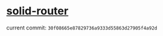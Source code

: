 # [solid-router](https://github.com/solidjs/solid-router)

current commit: `30f08665e87829736a9333d55863d27905f4a92d`
